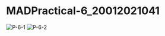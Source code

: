 # MADPractical-6_20012021041
![P-6-1](https://user-images.githubusercontent.com/110705442/196760570-727772c5-9e4d-4416-8396-29a0771a29d4.jpeg)
![P-6-2](https://user-images.githubusercontent.com/110705442/196760621-2d86227f-75fd-4206-a755-fd88ea7cb541.jpeg)
